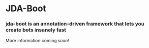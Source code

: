 # JDA-Boot
### jda-boot is an annotation-driven framework that lets you create bots insanely fast 

More information coming soon!